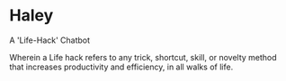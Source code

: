 # Haley
A 'Life-Hack' Chatbot

Wherein a Life hack refers to any trick, shortcut, skill, or novelty method that increases productivity and efficiency, in all walks of life.
